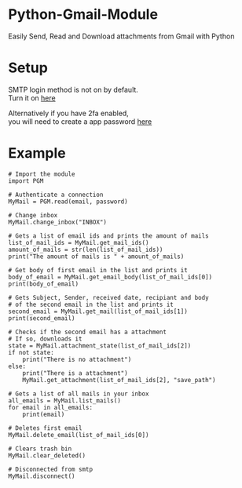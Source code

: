 # Python-Gmail-Module
Easily Send, Read and Download attachments from Gmail with Python  

# Setup  
  
SMTP login method is not on by default.  
Turn it on [here](https://myaccount.google.com/lesssecureapps)  
  
Alternatively if you have 2fa enabled,  
you will need to create a app password [here](https://myaccount.google.com/apppasswords)  
  
# Example
```
# Import the module
import PGM

# Authenticate a connection
MyMail = PGM.read(email, password)

# Change inbox
MyMail.change_inbox("INBOX")

# Gets a list of email ids and prints the amount of mails
list_of_mail_ids = MyMail.get_mail_ids()
amount_of_mails = str(len(list_of_mail_ids))
print("The amount of mails is " + amount_of_mails)

# Get body of first email in the list and prints it
body_of_email = MyMail.get_email_body(list_of_mail_ids[0])
print(body_of_email)

# Gets Subject, Sender, received date, recipiant and body
# of the second email in the list and prints it
second_email = MyMail.get_mail(list_of_mail_ids[1])
print(second_email)

# Checks if the second email has a attachment
# If so, downloads it
state = MyMail.attachment_state(list_of_mail_ids[2])
if not state:
    print("There is no attachment")
else:
    print("There is a attachment")
    MyMail.get_attachment(list_of_mail_ids[2], "save_path")

# Gets a list of all mails in your inbox
all_emails = MyMail.list_mails()
for email in all_emails:
    print(email)

# Deletes first email
MyMail.delete_email(list_of_mail_ids[0])

# Clears trash bin
MyMail.clear_deleted()

# Disconnected from smtp
MyMail.disconnect()

```
